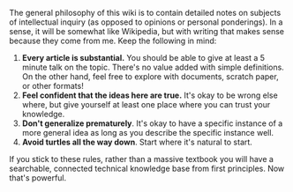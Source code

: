 The general philosophy of this wiki is to contain detailed notes on subjects of intellectual inquiry (as opposed to opinions or personal ponderings). In a sense, it will be somewhat like Wikipedia, but with writing that makes sense because they come from me. Keep the following in mind:

1. **Every article is substantial.** You should be able to give at least a 5 minute talk on the topic. There's no value added with simple definitions. On the other hand, feel free to explore with documents, scratch paper, or other formats!
2. **Feel confident that the ideas here are true.** It's okay to be wrong else where, but give yourself at least one place where you can trust your knowledge.
3. **Don't generalize prematurely**. It's okay to have a specific instance of a more general idea as long as you describe the specific instance well.
4. **Avoid turtles all the way down**. Start where it's natural to start.

If you stick to these rules, rather than a massive textbook you will have a searchable, connected technical knowledge base from first principles. Now that's powerful.